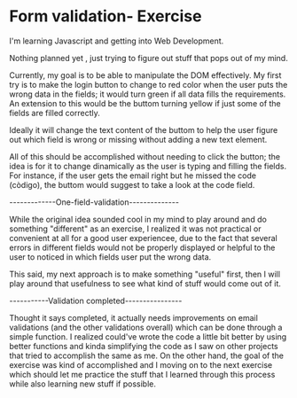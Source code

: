 # Form validation- Exercise

I'm  learning Javascript and getting into Web Development.

Nothing planned yet , just trying to figure out stuff that pops out of my mind.

Currently, my goal is to be able to manipulate the DOM effectively.
My first try is to make the login button to change to red color when
the user puts the wrong data in the fields; it would turn green if all data
fills the requirements. An extension to this would be the buttom turning yellow if just
some of the fields are filled correctly.

Ideally it will change the text content of the buttom to help the user
figure out which field is wrong or missing without adding a new text element.

All of this should be accomplished without needing to click the button; 
the idea is for it to change dinamically  as the user is typing and filling the fields.
For instance, if the user gets the email right but he missed the code (còdigo), the
buttom would suggest to take a look at the code field.

-------------One-field-validation--------------

While the original idea sounded cool in my mind to play around and do something "different" as an exercise, I realized
it was not practical or convenient at all for a good user experiencee, due to the fact that several errors in different fields would not be properly displayed or helpful to the user to noticed in which fields user put the wrong data.

This said, my next approach is to make something "useful" first, then I will play around that usefulness to see what kind of stuff would come out of it.

-----------Validation completed----------------

Thought it says completed, it actually needs improvements on email validations (and the other validations overall) which can be done through a simple function.
I realized  could've wrote the code a little bit better by using better functions and kinda simplifying the code as I saw on other projects that tried to accomplish the same as me.
On the other hand, the goal of the exercise was kind of accomplished and I moving on to the next exercise which should
let me practice the stuff that I learned through this process while also learning new stuff if possible.
